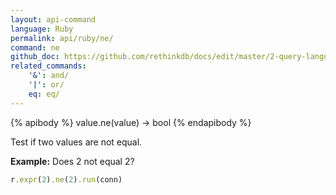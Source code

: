 ```yaml
---
layout: api-command 
language: Ruby
permalink: api/ruby/ne/
command: ne 
github_doc: https://github.com/rethinkdb/docs/edit/master/2-query-language/api/ruby/math-and-logic/ne.md
related_commands:
    '&': and/
    '|': or/
    eq: eq/
---
```


{% apibody %}
value.ne(value) → bool
{% endapibody %}

Test if two values are not equal.

__Example:__ Does 2 not equal 2?

```rb
r.expr(2).ne(2).run(conn)
```


